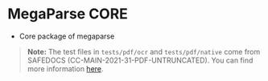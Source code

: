 # MegaParse CORE

- Core package of megaparse

> **Note:** The test files in `tests/pdf/ocr` and `tests/pdf/native` come from SAFEDOCS (CC-MAIN-2021-31-PDF-UNTRUNCATED). You can find more information [here](https://digitalcorpora.org/corpora/file-corpora/cc-main-2021-31-pdf-untruncated/).